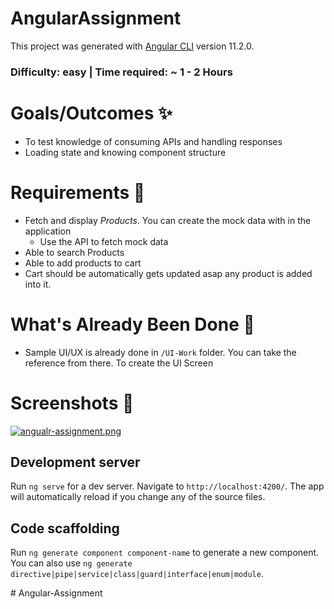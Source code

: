 # AngularAssignment

This project was generated with [Angular CLI](https://github.com/angular/angular-cli) version 11.2.0.

### Difficulty: easy | Time required: ~ 1 - 2 Hours

# Goals/Outcomes ✨
- To test knowledge of consuming APIs and handling responses
- Loading state and knowing component structure



# Requirements 📖
- Fetch and display *Products*. You can create the mock data with in the application
  - Use the API to fetch mock data
- Able to search Products
- Able to add products to cart
- Cart should be automatically gets updated asap any product is added into it.  




# What's Already Been Done 🏁
- Sample UI/UX is already done in `/UI-Work` folder. You can take the reference from there. To create the UI Screen 

# Screenshots 🌄

[![angualr-assignment.png](https://i.postimg.cc/XYsgWxtg/angualr-assignment.png)](https://postimg.cc/YvmFfNr4)


## Development server

Run `ng serve` for a dev server. Navigate to `http://localhost:4200/`. The app will automatically reload if you change any of the source files.

## Code scaffolding

Run `ng generate component component-name` to generate a new component. You can also use `ng generate directive|pipe|service|class|guard|interface|enum|module`.


#   A n g u l a r - A s s i g n m e n t  
 
